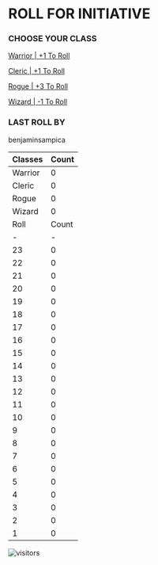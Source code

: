 # ROLL FOR INITIATIVE
### CHOOSE YOUR CLASS

[Warrior | +1 To Roll](https://github.com/benjaminsampica/benjaminsampica/issues/new?title=roll%7Cwarrior&body=Just+click+%27Submit+new+issue%27.)

[Cleric | +1 To Roll](https://github.com/benjaminsampica/benjaminsampica/issues/new?title=roll%7Ccleric&body=Just+click+%27Submit+new+issue%27.)

[Rogue | +3 To Roll](https://github.com/benjaminsampica/benjaminsampica/issues/new?title=roll%7Crogue&body=Just+click+%27Submit+new+issue%27.)

[Wizard | -1 To Roll](https://github.com/benjaminsampica/benjaminsampica/issues/new?title=roll%7Cwizard&body=Just+click+%27Submit+new+issue%27.)
### LAST ROLL BY
benjaminsampica

|Classes|Count|
|-|-|
|Warrior|0
|Cleric|0
|Rogue|0
|Wizard|0
|Roll|Count|
|-|-|
|23|0
|22|0
|21|0
|20|0
|19|0
|18|0
|17|0
|16|0
|15|0
|14|0
|13|0
|12|0
|11|0
|10|0
|9|0
|8|0
|7|0
|6|0
|5|0
|4|0
|3|0
|2|0
|1|0

![visitors](https://visitor-badge.glitch.me/badge?page_id=benjaminsampica)